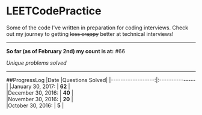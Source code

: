 # LEETCodePractice
Some of the code I've written in preparation for coding interviews. Check out my journey to getting ~~less crappy~~ better at technical interviews!

___

**So far (as of February 2nd) my count is at:**
#66

*Unique problems solved*

___

##ProgressLog
|Date               |Questions Solved|
|------------------:|:---------------|
|January 30, 2017:  |  **62**        |   
|December 30, 2016: |  **40**        |  
|November 30, 2016: |  **20**        |   
|October 30, 2016:  |  **5**         |  
